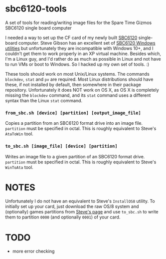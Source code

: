 # sbc6120-tools
A set of tools for reading/writing image files for the Spare Time Gizmos SBC6120 single board computer

I needed a way to set up the CF card of my newly built [SBC6120](http://www.sparetimegizmos.com/Hardware/SBC6120-2.htm)
single-board computer. Steve Gibson has an excellent set of [SBC6120 Windows utilities](https://www.grc.com/pdp-8/os8utils-sbc.htm)
but unfortunately they are incompatible with Windows 10+, and I couldn't get them to work properly in an XP virtual machine.
Besides which, I'm a Linux guy, and I'd rather do as much as possible in Linux and not have to run VMs or
boot to Windows. So I hacked up my own set of tools. :)

These tools should work on most Unix/Linux systems. The commands `blockdev`, `stat` and `pv` are required.
Most Linux distributions should have these, if not installed by default, then somewhere in their package
repository. Unfortunately it does NOT work on OS X, as OS X is completely missing the `blockdev` command,
and its `stat` command uses a different syntax than the Linux `stat` command.

### `from_sbc.sh [device] [partition] [output_image_file]`

Copies a partition from an SBC6120 format drive into an image file. `partition` must be specified in octal.
This is roughly equivalent to Steve's `AtaToWin` tool.

### `to_sbc.sh [image_file] [device] [partition]`

Writes an image file to a given partition of an SBC6120 format drive. `partition` must be specified in octal.
This is roughly equivalent to Steve's `WinToAta` tool.

# NOTES

Unfortunately I do not have an equivalent to Steve's `InstallOS8` utility. To initially set up your card, just
download the raw OS/8 system and (optionally) games partitions from [Steve's page](https://www.grc.com/pdp-8/os8utils-sbc.htm)
and use `to_sbc.sh` to write them to partition `0000` (and optionally `0001`) of your card.

# TODO

* more error checking
